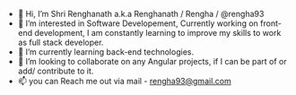 - 👋 Hi, I’m Shri Renghanath a.k.a Renghanath / Rengha / @rengha93
- 👀 I’m interested in Software Developement, Currently working on front-end development, I am constantly learning to improve my skills to work as full stack developer.
- 🌱 I’m currently learning back-end technologies.
- 💞️ I’m looking to collaborate on any Angular projects, if I can be part of or add/ contribute to it.
- 📫 you can Reach me out via mail - rengha93@gmail.com

<!---
rengha93/rengha93 is a ✨ special ✨ repository because its `README.md` (this file) appears on your GitHub profile.
You can click the Preview link to take a look at your changes.
--->
